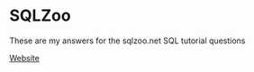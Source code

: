 # SQLZoo
These are my answers for the sqlzoo.net SQL tutorial questions

[Website](https://sqlzoo.net/wiki/SQL_Tutorial)